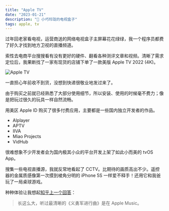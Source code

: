 ```yaml
---
title: "Apple TV"
date: "2023-01-21"
description: " 小巧玲珑的电视盒子"
tags: apple, tv
---
```


过年回老家看电视，运营商送的网络电视盒子主屏幕花花绿绿，我一个程序员都费了好久才找到地方卫视的直播频道。

索性去电商平台搜搜看有没有更好的硬件、翻看各种测评文章和视频。清晰了需求定位后，我果断找了一家有现货的店铺下单了一款美版 Apple TV 2022 (4K)。

![Apple TV](/images/apple-tv/tv.jpg)

一直担心年前收不到货，没想到快递很敬业地发过来了。

由于购买之前就已经熟悉了大部分使用细节，所以安装、使用的时候毫不费力；像是把玩过很久的玩具一样自然流畅。

用美区 Apple ID 购买了很多付费应用，主要都是一些国内独立开发者的作品。

- Alplayer
- APTV
- IIVA
- Miao Projects
- VidHub

很难想象不少开发者会为国内极其小众的平台开发上架了如此小而美的 tvOS App。

搜集一些电视直播源，我就反常地看起了 CCTV。比期待的画质高出不少。遥控器的金属质感像第一次摸到棱角分明的 iPhone 5S 一样爱不释手！还用它和我爸玩了一局桌球游戏。

种种体验让我想起[知乎上一个回答](https://www.zhihu.com/question/477077785/answer/2425144012)：

> 长这么大，听过最清晰的《义勇军进行曲》是在 Apple Music。
